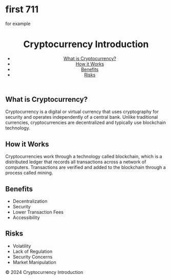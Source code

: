 # first 711
for example
<!DOCTYPE html>
<html lang="en">
<head>
    <meta charset="UTF-8">
    <meta name="viewport" content="width=device-width, initial-scale=1.0">
    <title>Cryptocurrency Introduction</title>
    <link rel="stylesheet" href="styles.css"> <!-- File CSS Anda -->
</head>
<body>
    <header>
        <h1>Cryptocurrency Introduction</h1>
        <nav>
            <ul>
                <li><a href="#what-is-crypto">What is Cryptocurrency?</a></li>
                <li><a href="#how-it-works">How it Works</a></li>
                <li><a href="#benefits">Benefits</a></li>
                <li><a href="#risks">Risks</a></li>
            </ul>
        </nav>
    </header>
    <div class="container">
        <section id="what-is-crypto">
            <h2>What is Cryptocurrency?</h2>
            <p>Cryptocurrency is a digital or virtual currency that uses cryptography for security and operates independently of a central bank. Unlike traditional currencies, cryptocurrencies are decentralized and typically use blockchain technology.</p>
        </section>
        <section id="how-it-works">
            <h2>How it Works</h2>
            <p>Cryptocurrencies work through a technology called blockchain, which is a distributed ledger that records all transactions across a network of computers. Transactions are verified and added to the blockchain through a process called mining.</p>
        </section>
        <section id="benefits">
            <h2>Benefits</h2>
            <ul>
                <li>Decentralization</li>
                <li>Security</li>
                <li>Lower Transaction Fees</li>
                <li>Accessibility</li>
            </ul>
        </section>
        <section id="risks">
            <h2>Risks</h2>
            <ul>
                <li>Volatility</li>
                <li>Lack of Regulation</li>
                <li>Security Concerns</li>
                <li>Market Manipulation</li>
            </ul>
        </section>
    </div>
    <footer>
        <p>&copy; 2024 Cryptocurrency Introduction</p>
    </footer>
</body>
</html>
